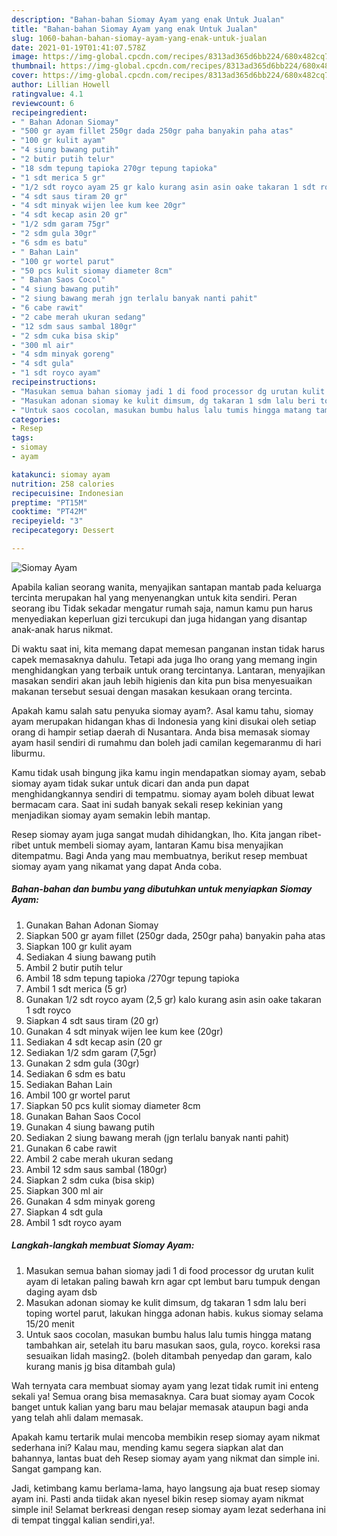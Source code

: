 ```yaml
---
description: "Bahan-bahan Siomay Ayam yang enak Untuk Jualan"
title: "Bahan-bahan Siomay Ayam yang enak Untuk Jualan"
slug: 1060-bahan-bahan-siomay-ayam-yang-enak-untuk-jualan
date: 2021-01-19T01:41:07.578Z
image: https://img-global.cpcdn.com/recipes/8313ad365d6bb224/680x482cq70/siomay-ayam-foto-resep-utama.jpg
thumbnail: https://img-global.cpcdn.com/recipes/8313ad365d6bb224/680x482cq70/siomay-ayam-foto-resep-utama.jpg
cover: https://img-global.cpcdn.com/recipes/8313ad365d6bb224/680x482cq70/siomay-ayam-foto-resep-utama.jpg
author: Lillian Howell
ratingvalue: 4.1
reviewcount: 6
recipeingredient:
- " Bahan Adonan Siomay"
- "500 gr ayam fillet 250gr dada 250gr paha banyakin paha atas"
- "100 gr kulit ayam"
- "4 siung bawang putih"
- "2 butir putih telur"
- "18 sdm tepung tapioka 270gr tepung tapioka"
- "1 sdt merica 5 gr"
- "1/2 sdt royco ayam 25 gr kalo kurang asin asin oake takaran 1 sdt royco"
- "4 sdt saus tiram 20 gr"
- "4 sdt minyak wijen lee kum kee 20gr"
- "4 sdt kecap asin 20 gr"
- "1/2 sdm garam 75gr"
- "2 sdm gula 30gr"
- "6 sdm es batu"
- " Bahan Lain"
- "100 gr wortel parut"
- "50 pcs kulit siomay diameter 8cm"
- " Bahan Saos Cocol"
- "4 siung bawang putih"
- "2 siung bawang merah jgn terlalu banyak nanti pahit"
- "6 cabe rawit"
- "2 cabe merah ukuran sedang"
- "12 sdm saus sambal 180gr"
- "2 sdm cuka bisa skip"
- "300 ml air"
- "4 sdm minyak goreng"
- "4 sdt gula"
- "1 sdt royco ayam"
recipeinstructions:
- "Masukan semua bahan siomay jadi 1 di food processor dg urutan kulit ayam di letakan paling bawah krn agar cpt lembut baru tumpuk dengan daging ayam dsb"
- "Masukan adonan siomay ke kulit dimsum, dg takaran 1 sdm lalu beri toping wortel parut, lakukan hingga adonan habis. kukus siomay selama 15/20 menit"
- "Untuk saos cocolan, masukan bumbu halus lalu tumis hingga matang tambahkan air, setelah itu baru masukan saos, gula, royco. koreksi rasa sesuaikan lidah masing2. (boleh ditambah penyedap dan garam, kalo kurang manis jg bisa ditambah gula)"
categories:
- Resep
tags:
- siomay
- ayam

katakunci: siomay ayam 
nutrition: 258 calories
recipecuisine: Indonesian
preptime: "PT15M"
cooktime: "PT42M"
recipeyield: "3"
recipecategory: Dessert

---
```



![Siomay Ayam](https://img-global.cpcdn.com/recipes/8313ad365d6bb224/680x482cq70/siomay-ayam-foto-resep-utama.jpg)

Apabila kalian seorang wanita, menyajikan santapan mantab pada keluarga tercinta merupakan hal yang menyenangkan untuk kita sendiri. Peran seorang ibu Tidak sekadar mengatur rumah saja, namun kamu pun harus menyediakan keperluan gizi tercukupi dan juga hidangan yang disantap anak-anak harus nikmat.

Di waktu  saat ini, kita memang dapat memesan panganan instan tidak harus capek memasaknya dahulu. Tetapi ada juga lho orang yang memang ingin menghidangkan yang terbaik untuk orang tercintanya. Lantaran, menyajikan masakan sendiri akan jauh lebih higienis dan kita pun bisa menyesuaikan makanan tersebut sesuai dengan masakan kesukaan orang tercinta. 



Apakah kamu salah satu penyuka siomay ayam?. Asal kamu tahu, siomay ayam merupakan hidangan khas di Indonesia yang kini disukai oleh setiap orang di hampir setiap daerah di Nusantara. Anda bisa memasak siomay ayam hasil sendiri di rumahmu dan boleh jadi camilan kegemaranmu di hari liburmu.

Kamu tidak usah bingung jika kamu ingin mendapatkan siomay ayam, sebab siomay ayam tidak sukar untuk dicari dan anda pun dapat menghidangkannya sendiri di tempatmu. siomay ayam boleh dibuat lewat bermacam cara. Saat ini sudah banyak sekali resep kekinian yang menjadikan siomay ayam semakin lebih mantap.

Resep siomay ayam juga sangat mudah dihidangkan, lho. Kita jangan ribet-ribet untuk membeli siomay ayam, lantaran Kamu bisa menyajikan ditempatmu. Bagi Anda yang mau membuatnya, berikut resep membuat siomay ayam yang nikamat yang dapat Anda coba.

<!--inarticleads1-->

##### Bahan-bahan dan bumbu yang dibutuhkan untuk menyiapkan Siomay Ayam:

1. Gunakan  Bahan Adonan Siomay
1. Siapkan 500 gr ayam fillet (250gr dada, 250gr paha) banyakin paha atas
1. Siapkan 100 gr kulit ayam
1. Sediakan 4 siung bawang putih
1. Ambil 2 butir putih telur
1. Ambil 18 sdm tepung tapioka /270gr tepung tapioka
1. Ambil 1 sdt merica (5 gr)
1. Gunakan 1/2 sdt royco ayam (2,5 gr) kalo kurang asin asin oake takaran 1 sdt royco
1. Siapkan 4 sdt saus tiram (20 gr)
1. Gunakan 4 sdt minyak wijen lee kum kee (20gr)
1. Sediakan 4 sdt kecap asin (20 gr
1. Sediakan 1/2 sdm garam (7,5gr)
1. Gunakan 2 sdm gula (30gr)
1. Sediakan 6 sdm es batu
1. Sediakan  Bahan Lain
1. Ambil 100 gr wortel parut
1. Siapkan 50 pcs kulit siomay diameter 8cm
1. Gunakan  Bahan Saos Cocol
1. Gunakan 4 siung bawang putih
1. Sediakan 2 siung bawang merah (jgn terlalu banyak nanti pahit)
1. Gunakan 6 cabe rawit
1. Ambil 2 cabe merah ukuran sedang
1. Ambil 12 sdm saus sambal (180gr)
1. Siapkan 2 sdm cuka (bisa skip)
1. Siapkan 300 ml air
1. Gunakan 4 sdm minyak goreng
1. Siapkan 4 sdt gula
1. Ambil 1 sdt royco ayam




<!--inarticleads2-->

##### Langkah-langkah membuat Siomay Ayam:

1. Masukan semua bahan siomay jadi 1 di food processor dg urutan kulit ayam di letakan paling bawah krn agar cpt lembut baru tumpuk dengan daging ayam dsb
1. Masukan adonan siomay ke kulit dimsum, dg takaran 1 sdm lalu beri toping wortel parut, lakukan hingga adonan habis. kukus siomay selama 15/20 menit
1. Untuk saos cocolan, masukan bumbu halus lalu tumis hingga matang tambahkan air, setelah itu baru masukan saos, gula, royco. koreksi rasa sesuaikan lidah masing2. (boleh ditambah penyedap dan garam, kalo kurang manis jg bisa ditambah gula)




Wah ternyata cara membuat siomay ayam yang lezat tidak rumit ini enteng sekali ya! Semua orang bisa memasaknya. Cara buat siomay ayam Cocok banget untuk kalian yang baru mau belajar memasak ataupun bagi anda yang telah ahli dalam memasak.

Apakah kamu tertarik mulai mencoba membikin resep siomay ayam nikmat sederhana ini? Kalau mau, mending kamu segera siapkan alat dan bahannya, lantas buat deh Resep siomay ayam yang nikmat dan simple ini. Sangat gampang kan. 

Jadi, ketimbang kamu berlama-lama, hayo langsung aja buat resep siomay ayam ini. Pasti anda tiidak akan nyesel bikin resep siomay ayam nikmat simple ini! Selamat berkreasi dengan resep siomay ayam lezat sederhana ini di tempat tinggal kalian sendiri,ya!.


